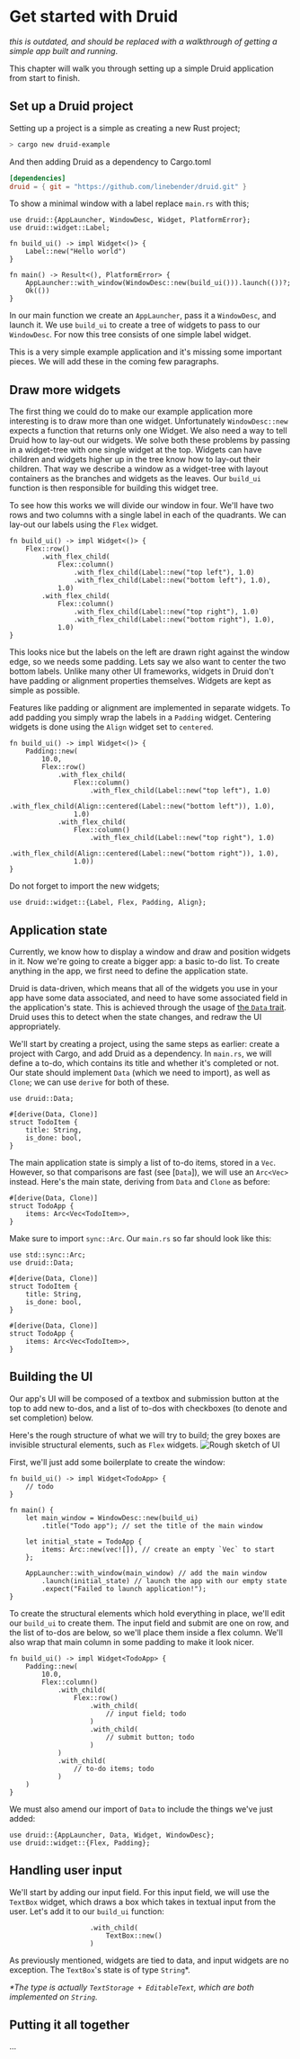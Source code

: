 # Get started with Druid
*this is outdated, and should be replaced with a walkthrough of getting a simple
app built and running*.

This chapter will walk you through setting up a simple Druid application from start to finish.

## Set up a Druid project
Setting up a project is a simple as creating a new Rust project;
```bash
> cargo new druid-example
```

And then adding Druid as a dependency to Cargo.toml
```toml
[dependencies]
druid = { git = "https://github.com/linebender/druid.git" }
```

To show a minimal window with a label replace `main.rs` with this;
```rust, noplaypen
use druid::{AppLauncher, WindowDesc, Widget, PlatformError};
use druid::widget::Label;

fn build_ui() -> impl Widget<()> {
    Label::new("Hello world")
}

fn main() -> Result<(), PlatformError> {
    AppLauncher::with_window(WindowDesc::new(build_ui())).launch(())?;
    Ok(())
}
```
In our main function we create an `AppLauncher`, pass it a `WindowDesc`, and launch it. We use `build_ui` to create a tree of widgets to pass to our `WindowDesc`. For now this tree consists of one simple label widget.

This is a very simple example application and it's missing some important pieces. We will add these in the coming few paragraphs.

## Draw more widgets
The first thing we could do to make our example application more interesting is to draw more than one widget. Unfortunately `WindowDesc::new` expects a function that returns only one Widget. We also need a way to tell Druid how to lay-out our widgets.
We solve both these problems by passing in a widget-tree with one single widget at the top. Widgets can have children and widgets higher up in the tree know how to lay-out their children. That way we describe a window as a widget-tree with layout containers as the branches and widgets as the leaves. Our `build_ui` function is then responsible for building this widget tree.

To see how this works we will divide our window in four. We'll have two rows and two columns with a single label in each of the quadrants. We can lay-out our labels using the `Flex` widget.

```rust, noplaypen
fn build_ui() -> impl Widget<()> {
    Flex::row()
        .with_flex_child(
            Flex::column()
                .with_flex_child(Label::new("top left"), 1.0)
                .with_flex_child(Label::new("bottom left"), 1.0),
            1.0)
        .with_flex_child(
            Flex::column()
                .with_flex_child(Label::new("top right"), 1.0)
                .with_flex_child(Label::new("bottom right"), 1.0),
            1.0)
}
```

This looks nice but the labels on the left are drawn right against the window edge, so we needs some padding. Lets say we also want to center the two bottom labels. Unlike many other UI frameworks, widgets in Druid don't have padding or alignment properties themselves. Widgets are kept as simple as possible.

Features like padding or alignment are implemented in separate widgets. To add padding you simply wrap the labels in a `Padding` widget. Centering widgets is done using the `Align` widget set to `centered`.

```rust, noplaypen
fn build_ui() -> impl Widget<()> {
    Padding::new(
        10.0,
        Flex::row()
            .with_flex_child(
                Flex::column()
                    .with_flex_child(Label::new("top left"), 1.0)
                    .with_flex_child(Align::centered(Label::new("bottom left")), 1.0),
                1.0)
            .with_flex_child(
                Flex::column()
                    .with_flex_child(Label::new("top right"), 1.0)
                    .with_flex_child(Align::centered(Label::new("bottom right")), 1.0),
                1.0))
}
```

Do not forget to import the new widgets;
```rust, noplaypen
use druid::widget::{Label, Flex, Padding, Align};
```

## Application state
Currently, we know how to display a window and draw and position widgets in it. Now we're going to create a bigger app: a basic to-do list. To create anything in the app, we first need to define the application state.

Druid is data-driven, which means that all of the widgets you use in your app have some data associated, and need to have some associated field in the application's state. This is achieved through the usage of [the `Data` trait](data). Druid uses this to detect when the state changes, and redraw the UI appropriately.

We'll start by creating a project, using the same steps as earlier: create a project with Cargo, and add Druid as a dependency. In `main.rs`, we will define a to-do, which contains its title and whether it's completed or not. Our state should implement `Data` (which we need to import), as well as `Clone`; we can use `derive` for both of these.
```rust, noplaypen
use druid::Data;

#[derive(Data, Clone)]
struct TodoItem {
    title: String,
    is_done: bool,
}
```

The main application state is simply a list of to-do items, stored in a `Vec`. However, so that comparisons are fast (see [`Data`]), we will use an `Arc<Vec>` instead. Here's the main state, deriving from `Data` and `Clone` as before:
```rust, noplaypen
#[derive(Data, Clone)]
struct TodoApp {
    items: Arc<Vec<TodoItem>>,
}
```

Make sure to import `sync::Arc`. Our `main.rs` so far should look like this:
```rust, noplaypen
use std::sync::Arc;
use druid::Data;

#[derive(Data, Clone)]
struct TodoItem {
    title: String,
    is_done: bool,
}

#[derive(Data, Clone)]
struct TodoApp {
    items: Arc<Vec<TodoItem>>,
}
```

## Building the UI
Our app's UI will be composed of a textbox and submission button at the top to add new to-dos, and a list of to-dos with checkboxes (to denote and set completion) below.

Here's the rough structure of what we will try to build; the grey boxes are invisible structural elements, such as `Flex` widgets.
![Rough sketch of UI](https://user-images.githubusercontent.com/61561933/119855915-3b46b580-bf0a-11eb-92b5-30940ec9fd6b.png)

First, we'll just add some boilerplate to create the window:
```rust, noplaypen
fn build_ui() -> impl Widget<TodoApp> {
    // todo
}

fn main() {
    let main_window = WindowDesc::new(build_ui)
        .title("Todo app"); // set the title of the main window
        
    let initial_state = TodoApp {
        items: Arc::new(vec![]), // create an empty `Vec` to start
    };
    
    AppLauncher::with_window(main_window) // add the main window
        .launch(initial_state) // launch the app with our empty state
        .expect("Failed to launch application!");
}
```

To create the structural elements which hold everything in place, we'll edit our `build_ui` to create them. The input field and submit are one on row, and the list of to-dos are below, so we'll place them inside a flex column. We'll also wrap that main column in some padding to make it look nicer.
```rust, noplaypen
fn build_ui() -> impl Widget<TodoApp> {
    Padding::new(
        10.0,
        Flex::column()
            .with_child(
                Flex::row()
                    .with_child(
                        // input field; todo
                    )
                    .with_child(
                        // submit button; todo
                    )
            )
            .with_child(
                // to-do items; todo
            )
    )
}
```

We must also amend our import of `Data` to include the things we've just added:
```rust, noplaypen
use druid::{AppLauncher, Data, Widget, WindowDesc};
use druid::widget::{Flex, Padding};
```

## Handling user input
We'll start by adding our input field. For this input field, we will use the `TextBox` widget, which draws a box which takes in textual input from the user. Let's add it to our `build_ui` function:
```
                    .with_child(
                        TextBox::new()
                    )
```


As previously mentioned, widgets are tied to data, and input widgets are no exception. The `TextBox`'s state is of type `String`\*.

*\*The type is actually `TextStorage + EditableText`, which are both implemented on `String`.*

## Putting it all together

...
